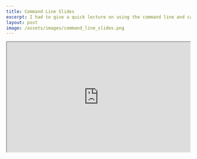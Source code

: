 ```yaml
---
title: Command Line Slides
excerpt: I had to give a quick lecture on using the command line and came up with this to do live demos of using the command line.
layout: post
image: /assets/images/command_line_slides.png
---
```


<iframe width="500" height="300" marginheight="0" marginwidth="0" src="http://thomashodson.com/command_line_slides/#/3">
  Your browser is not supported.
</iframe>


